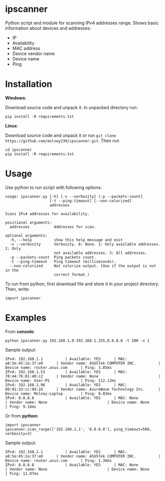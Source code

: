 # ipscanner
Python script and module for scanning IPv4 addresses range. Shows basic information about devices and addresses:
 - IP
 - Availability
 - MAC address
 - Device vendor name
 - Device name
 - Ping
# Installation
**Windows**:

Download source code and unpack it.
In unpacked directory run:
```
pip install -R requirements.txt
```
**Linux**:

Download source code and unpack it or run
```git clone https://github.com/molney239/ipscanner.git```.
Then run
```
cd ipscanner
pip install -R requirements.txt
```
# Usage
Use python to run script with following options:
```
usage: ipscanner.py [-h] [-v --verbosity] [-p --packets-count]
                    [-t --ping-timeout] [--non-colorized]
                    addresses

Scans IPv4 addresses for availability.

positional arguments:
  addresses           Addresses for scan.

optional arguments:
  -h, --help          show this help message and exit
  -v --verbosity      Verbosity. 0: None. 1: Only available addresses. 2: Only
                      not available addresses. 3: All addresses.
  -p --packets-count  Ping packets count.
  -t --ping-timeout   Ping timeout (milliseconds).
  --non-colorized     Not colorize output. (Use if the output is not in the
                      correct format.)
```
To run from python, first download file and store it in your project directory. Then, write:
```
import ipscanner
```
# Examples
From **console**:
```
python ipscanner.py 192.168.1.0-192.168.1.255,8.8.8.8 -t 200 -v 1
```
Sample output:
```
IPv4: 192.168.1.1          | Available: YES      | MAC: a8:5e:45:2a:37:e8      | Vendor name: ASUSTek COMPUTER INC.          | Device name: router.asus.com      | Ping: 3.85ms
IPv4: 192.168.1.53         | Available: YES      | MAC: 78:44:76:81:40:c2      | Vendor name: None                           | Device name: User-PS              | Ping: 112.12ms
IPv4: 192.168.1.96         | Available: YES      | MAC: 80:91:33:cc:9d:2d      | Vendor name: AzureWave Technology Inc.      | Device name: Molney-Laptop        | Ping: 0.02ms
IPv4: 8.8.8.8              | Available: YES      | MAC: None                   | Vendor name: None                           | Device name: None                 | Ping: 9.16ms
```
Or from **python**:
```
import ipscanner
ipscanner.scan_range(['192.168.1.1', '8.8.8.8'], ping_timeout=500, verbosity=3)
```
Sample output:
```
IPv4: 192.168.1.1          | Available: YES      | MAC: a8:5e:45:2a:37:e8      | Vendor name: ASUSTek COMPUTER INC.          | Device name: router.asus.com      | Ping: 1.36ms
IPv4: 8.8.8.8              | Available: YES      | MAC: None                   | Vendor name: None                           | Device name: None                 | Ping: 11.07ms
```
